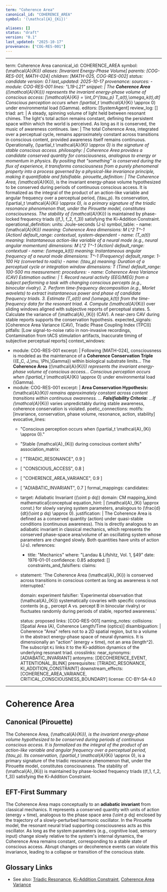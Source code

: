 ```yaml
---
term: "Coherence Area"
canonical_id: "COHERENCE_AREA"
symbol: '(\mathcal{A}_{Ki})'

aliases: []
status: "draft"
version: "0.1"
last_updated: "2025-10-17"
provenance: ["COG-RES-001"]
---
```


---
term: Coherence Area
canonical_id: COHERENCE_AREA
symbol: \(\mathcal{A}_{Ki}\)
aliases: [Invariant Energy-Phase Volume]
parents: [COG-RES-001, MATH-024]
children: [MATH-025, COG-RES-002]
status: candidate
version: 0.1
last_updated: 2025-10-17
provenance:
  sources:
    - module: COG-RES-001
      lines: "L19-L21"
      snippet: |
        The **Coherence Area** ((\mathcal{A}*{Ki})) represents the invariant energy-phase volume of conscious access:
        [\mathcal{A}*{Ki} = \int_0^{\tau_p} T_a(t),\omega_k(t),dt]
        Conscious perception occurs when (\partial_t \mathcal{A}_{Ki} \approx 0) under environmental load (\Gamma).
  editors: [SystemAgent]
  review_log: []
triad:
  art: |
    A steady, spinning volume of light held between resonant chimes. The light's total action remains constant, defining the persistent space within which the world is perceived. As long as it is conserved, the music of awareness continues.
  law: |
    The total Coherence Area, integrated over a perceptual cycle, remains approximately constant across transitions in conscious content, provided awareness itself remains continuous. Operationally, \(\partial_t \mathcal{A}_{Ki} \approx 0\) is the signature of stable conscious access.
  philosophy: |
    Coherence Area provides a candidate conserved quantity for consciousness, analogous to energy or momentum in physics. By positing that "something" is conserved during the flux of experience, it transforms consciousness from a purely phenomenal property into a process governed by a physical-like invariance principle, making it quantifiable and falsifiable.
pirouette_definition: |
  The Coherence Area, \(\mathcal{A}_{Ki}\), is the invariant energy-phase volume hypothesized to be conserved during periods of continuous conscious access. It is formalized as the integral of the product of an action-like variable and angular frequency over a perceptual period, \(\tau_p\). Its conservation, \(\partial_t \mathcal{A}_{Ki} \approx 0\), is a primary signature of the triadic resonance phenomenon that, under the Pirouette model, constitutes consciousness. The stability of \(\mathcal{A}_{Ki}\) is maintained by phase-locked frequency triads \((f_1, f_2, f_3)\) satisfying the Ki-Addition Constraint.
operational_definition:
  units: Joule-seconds (J·s)
  symbol_table:
    - name: \(\mathcal{A}_{Ki}\)
      meaning: Coherence Area
      dimensions: M L^2 T^-1 (Action)
      default_range: contextual, system-dependent
    - name: \(T_a(t)\)
      meaning: Instantaneous action-like variable of a neural mode (e.g., neural angular momentum)
      dimensions: M L^2 T^-1 (Action)
      default_range: contextual
    - name: \(\omega_k(t)\)
      meaning: Instantaneous angular frequency of a neural mode
      dimensions: T^-1 (Frequency)
      default_range: 1-100 Hz (converted to rad/s)
    - name: \(\tau_p\)
      meaning: Duration of a perceptual cycle or integration window
      dimensions: T (Time)
      default_range: 100-500 ms
  measurement:
    procedures:
      - name: Coherence Area Variance (CAV) Estimation
        outline: |
          1. Record neural activity (EEG/MEG) from a subject performing a task with changing conscious percepts (e.g., binocular rivalry).
          2. Perform time-frequency decomposition (e.g., Morlet wavelets) to extract instantaneous power and phase of candidate frequency triads.
          3. Estimate \(T_a(t)\) and \(\omega_k(t)\) from the time-frequency data for the resonant triad.
          4. Compute \(\mathcal{A}_{Ki}\) over sliding windows aligned with subjective reports of perceptual states.
          5. Calculate the variance of \(\mathcal{A}_{Ki}\) (CAV). A near-zero CAV during stable reports supports the conservation hypothesis.
        expected_signals: [Coherence Area Variance (CAV), Triadic Phase Coupling Index (TPCI)]
        pitfalls: [Low signal-to-noise ratio in non-invasive recordings, Contamination from tACS stimulation artifacts, Inaccurate timing of subjective perceptual reports]
context_windows:
  - module: COG-RES-001
    excerpt: |
      Following [MATH-024], consciousness is modeled as the maintenance of a **Coherence Conservation Triple** ({E_C, J_\mu, \Phi_\Gamma}) within biological substrate limits... The **Coherence Area** ((\mathcal{A}_{Ki})) represents the invariant energy-phase volume of conscious access... Conscious perception occurs when (\partial_t \mathcal{A}_{Ki} \approx 0) under environmental load (\Gamma).
  - module: COG-RES-001
    excerpt: |
      **Area Conservation Hypothesis:** (\mathcal{A}_{Ki}) remains approximately constant across content transitions within continuous awareness.
      ...
      **Falsifiability Criteria:** ...If (\mathcal{A}_{Ki}) varies unpredictably during stable awareness, coherence conservation is violated.
poetic_connections:
  motifs: [invariance, conservation, phase volume, resonance, action, stability]
  evocative_lines:
    - "Conscious perception occurs when \(\partial_t \mathcal{A}_{Ki} \approx 0\)."
    - "Stable \(\mathcal{A}_{Ki}\) during conscious content shifts"
  association_matrix:
    - [ "TRIADIC_RESONANCE", 0.9 ]
    - [ "CONSCIOUS_ACCESS", 0.8 ]
    - [ "COHERENCE_AREA_VARIANCE", 0.9 ]
    - [ "ADIABATIC_INVARIANT", 0.7 ]
formal_mappings:
  candidates:
    - target: Adiabatic Invariant (\(\oint p dq\))
      domain: CM
      mapping_kind: mathematical|conceptual
      equation_hint: |
        \(\mathcal{A}_{Ki} \approx const.\) for slowly varying system parameters, analogous to \(\frac{d}{dt}(\oint p dq) \approx 0\).
      justification: |
        The Coherence Area is defined as a conserved quantity (action) under quasi-stable conditions (continuous awareness). This is directly analogous to an adiabatic invariant in classical mechanics, which represents the conserved phase-space area/volume of an oscillating system whose parameters are changed slowly. Both quantities have units of action (J·s).
      references:
        - title: "Mechanics"
          where: "Landau & Lifshitz, Vol. 1, §49"
          date: 1976-01-01
      confidence: 0.85
  adopted:
    []
constraints_and_falsifiers:
  claims:
    - statement: 'The Coherence Area \(\mathcal{A}_{Ki}\) is conserved across transitions in conscious content as long as awareness is not interrupted.'

      domain: experiment
      falsifier: 'Experimental observation that \(\mathcal{A}_{Ki}\) systematically covaries with specific conscious contents (e.g., percept A vs. percept B in binocular rivalry) or fluctuates randomly during periods of stable, reported awareness.'

      status: proposed
      links: [COG-RES-001]
naming_notes:
  collisions: [Spatial Area (A), Coherence Length/Time (optics)]
  disambiguation: |
    Coherence "Area" refers not to a 2D spatial region, but to a volume in the abstract energy-phase space of neural dynamics. It is dimensionally an "action" (energy × time), not an area (length^2). The subscript `Ki` links it to the Ki-addition dynamics of the underlying resonant triad.
crosslinks:
  near_synonyms: [ADIABATIC_INVARIANT]
  antonyms: [DECOHERENCE_EVENT, ATTENTIONAL_BLINK]
  prerequisites: [TRIADIC_RESONANCE, KI_ADDITION_CONSTRAINT]
  downstream_effects: [COHERENCE_AREA_VARIANCE, CRITICAL_CONSCIOUSNESS_BOUNDARY]
license: CC-BY-SA-4.0
---

# Coherence Area

## Canonical (Pirouette)
The Coherence Area, \(\mathcal{A}_{Ki}\), is the invariant energy-phase volume hypothesized to be conserved during periods of continuous conscious access. It is formalized as the integral of the product of an action-like variable and angular frequency over a perceptual period, \(\tau_p\). Its conservation, \(\partial_t \mathcal{A}_{Ki} \approx 0\), is a primary signature of the triadic resonance phenomenon that, under the Pirouette model, constitutes consciousness. The stability of \(\mathcal{A}_{Ki}\) is maintained by phase-locked frequency triads \((f_1, f_2, f_3)\) satisfying the Ki-Addition Constraint.

## EFT-First Summary
The Coherence Area maps conceptually to an **adiabatic invariant** from classical mechanics. It represents a conserved quantity with units of action (energy × time), analogous to the phase space area \(\oint p dq\) enclosed by the trajectory of a slowly-perturbed harmonic oscillator. In the Pirouette model, the resonant neural triad supporting consciousness acts as this oscillator. As long as the system parameters (e.g., cognitive load, sensory input) change slowly relative to the system's internal dynamics, the Coherence Area remains constant, corresponding to a stable state of conscious access. Abrupt changes or decoherence events can violate this invariance, leading to a collapse or transition of the conscious state.

## Glossary Links
- See also: [Triadic Resonance](<#>), [Ki-Addition Constraint](<#>), [Coherence Area Variance](<#>)